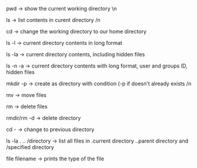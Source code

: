 pwd -> show the current working directory \n

ls -> list contents in curent directory /n

cd -> change the working directory to our home directory

ls -l -> current directory contents in long format

ls -la -> current directory contents, including hidden files

ls -n -a -> current directory contents with long format, user and groups ID, hidden files

mkdir -p -> create as directory with condition (-p if doesn't already exists /n

mv -> move files

rm -> delete files

rmdir/rm -d -> delete directory

cd - -> change to previous directory

ls -la . .. /directory -> list all files in .current directory ..parent directory and /specified directory

file filename -> prints the type of the file

